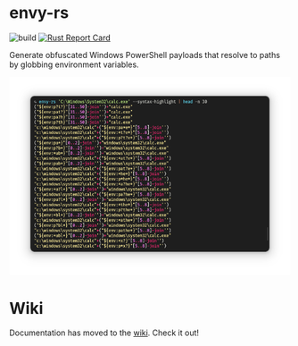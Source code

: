 # envy-rs

![build](https://github.com/lavafroth/envy-rs/actions/workflows/rust.yml/badge.svg) [![Rust Report Card](https://rust-reportcard.xuri.me/badge/github.com/lavafroth/envy-rs)](https://rust-reportcard.xuri.me/report/github.com/lavafroth/envy-rs)

Generate obfuscated Windows PowerShell payloads that resolve to paths by globbing environment variables.

![demo](assets/demo.png)

# Wiki

Documentation has moved to the [wiki](https://github.com/lavafroth/envy-rs/wiki/). Check it out!

